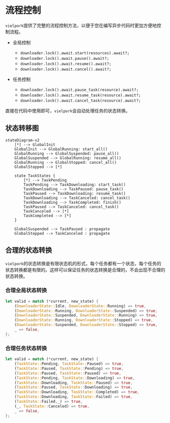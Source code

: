 # 流程控制

`vielpork`提供了完整的流程控制方法，以便于您在编写异步代码时更加方便地控制流程。

- 全局控制
  - `downloader.lock().await.start(resources).await?;`
  - `downloader.lock().await.pause().await?;`
  - `downloader.lock().await.resume().await?;`
  - `downloader.lock().await.cancel().await?;`

- 任务控制
  - `downloader.lock().await.pause_task(resource).await?;`
  - `downloader.lock().await.resume_task(resource).await?;`
  - `downloader.lock().await.cancel_task(resource).await?;`

直接在代码中使用即可，`vielpork`会自动处理任务的状态转换。

## 状态转移图

```mermaid
stateDiagram-v2
    [*] --> GlobalInit
    GlobalInit --> GlobalRunning: start_all()
    GlobalRunning --> GlobalSuspended: pause_all()
    GlobalSuspended --> GlobalRunning: resume_all()
    GlobalRunning --> GlobalStopped: cancel_all()
    GlobalStopped --> [*]
    
    state TaskStates {
        [*] --> TaskPending
        TaskPending --> TaskDownloading: start_task()
        TaskDownloading --> TaskPaused: pause_task()
        TaskPaused --> TaskDownloading: resume_task()
        TaskDownloading --> TaskCanceled: cancel_task()
        TaskDownloading --> TaskCompleted: finish()
        TaskPaused --> TaskCanceled: cancel_task()
        TaskCanceled --> [*]
        TaskCompleted --> [*]
    }
    
    GlobalSuspended --> TaskPaused : propagate
    GlobalStopped --> TaskCanceled : propagate
```

## 合理的状态转换

`vielpork`的状态转换是有限状态机的形式，每个任务都有一个状态，每个任务的状态转换都是有限的。这样可以保证任务的状态转换是合理的，不会出现不合理的状态转换。

### 合理全局状态转换

```rust
let valid = match (*current, new_state) {
    (DownloaderState::Idle, DownloaderState::Running) => true,
    (DownloaderState::Running, DownloaderState::Suspended) => true,
    (DownloaderState::Suspended, DownloaderState::Running) => true,
    (DownloaderState::Running, DownloaderState::Stopped) => true,
    (DownloaderState::Suspended, DownloaderState::Stopped) => true,
    _ => false,
};
```

### 合理任务状态转换

```rust
let valid = match (*current, new_state) {
    (TaskState::Pending, TaskState::Paused) => true,
    (TaskState::Paused, TaskState::Pending) => true,
    (TaskState::Paused, TaskState::Paused) => true,
    (TaskState::Pending, TaskState::Downloading) => true,
    (TaskState::Downloading, TaskState::Paused) => true,
    (TaskState::Paused, TaskState::Downloading) => true,
    (TaskState::Downloading, TaskState::Completed) => true,
    (TaskState::Downloading, TaskState::Failed) => true,
    (TaskState::Failed,_) => true,
    (_, TaskState::Canceled) => true,
    _ => false,
};
```
